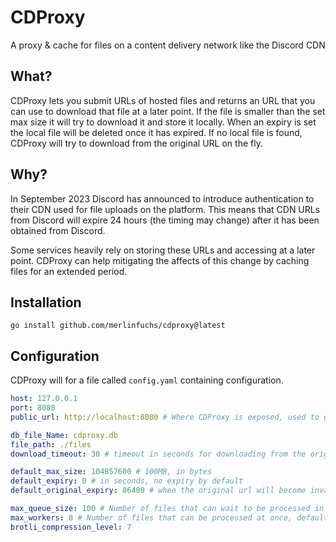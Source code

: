 # CDProxy

A proxy & cache for files on a content delivery network like the Discord CDN

## What?

CDProxy lets you submit URLs of hosted files and returns an URL that you can use to download that file at a later point. If the file is smaller than the set max size it will try to download it and store it locally. When an expiry is set the local file will be deleted once it has expired. If no local file is found, CDProxy will try to download from the original URL on the fly.

## Why?

In September 2023 Discord has announced to introduce authentication to their CDN used for file uploads on the platform. This means that CDN URLs from Discord will expire 24 hours (the timing may change) after it has been obtained from Discord.

Some services heavily rely on storing these URLs and accessing at a later point. CDProxy can help mitigating the affects of this change by caching files for an extended period.

## Installation

```shell
go install github.com/merlinfuchs/cdproxy@latest
```

## Configuration

CDProxy will for a file called `config.yaml` containing configuration.

```yaml
host: 127.0.0.1
port: 8080
public_url: http://localhost:8080 # Where CDProxy is exposed, used to generate the URL for the file

db_file_Name: cdproxy.db
file_path: ./files
download_timeout: 30 # timeout in seconds for downloading from the original url

default_max_size: 104857600 # 100MB, in bytes
default_expiry: 0 # in seconds, no expiry by default
default_original_expiry: 86400 # when the original url will become invalid, default 24 hours

max_queue_size: 100 # Number of files that can wait to be processed in the queue
max_workers: 8 # Number of files that can be processed at once, default number of CPU cores
brotli_compression_level: 7
```
